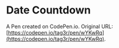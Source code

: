 # Date Countdown

A Pen created on CodePen.io. Original URL: [https://codepen.io/tag3r/pen/wYKwRq](https://codepen.io/tag3r/pen/wYKwRq).

